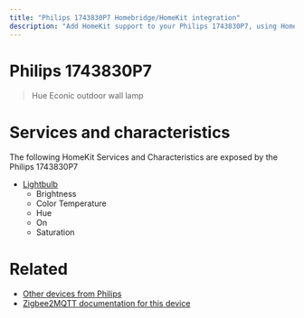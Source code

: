 ```yaml
---
title: "Philips 1743830P7 Homebridge/HomeKit integration"
description: "Add HomeKit support to your Philips 1743830P7, using Homebridge, Zigbee2MQTT and homebridge-z2m."
---
```

<!---
This file has been GENERATED using src/docgen/docgen.ts
DO NOT EDIT THIS FILE MANUALLY!
-->
# Philips 1743830P7
> Hue Econic outdoor wall lamp


# Services and characteristics
The following HomeKit Services and Characteristics are exposed by
the Philips 1743830P7

* [Lightbulb](../../light.md)
  * Brightness
  * Color Temperature
  * Hue
  * On
  * Saturation


# Related
* [Other devices from Philips](../index.md#philips)
* [Zigbee2MQTT documentation for this device](https://www.zigbee2mqtt.io/devices/1743830P7.html)